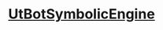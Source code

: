# [UtBotSymbolicEngine](../../../../utbot-framework/src/main/kotlin/org/utbot/engine/UtBotSymbolicEngine.kt)

[//]: # (TODO)
